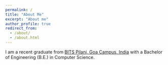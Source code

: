 ```yaml
---
permalink: /
title: "About Me"
excerpt: "About me"
author_profile: true
redirect_from: 
  - /about/
  - /about.html
---
```


I am a recent graduate from [BITS Pilani, Goa Campus, India](https://www.bits-pilani.ac.in/goa/) with a Bachelor of Engineering (B.E.) in Computer Science. 

